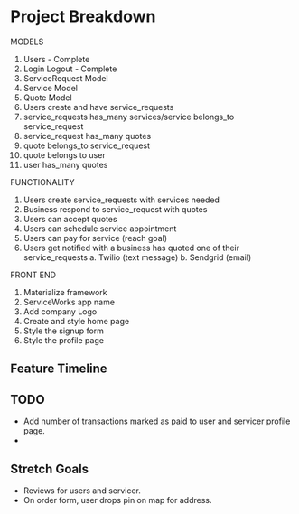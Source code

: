 # Project Breakdown

MODELS
1. Users - Complete
2. Login Logout - Complete
3. ServiceRequest Model
4. Service Model
5. Quote Model
6. Users create and have service_requests
7. service_requests has_many services/service belongs_to service_request
8. service_request has_many quotes
9. quote belongs_to service_request
10. quote belongs to user
11. user has_many quotes

FUNCTIONALITY

1. Users create service_requests with services needed
2. Business respond to service_request with quotes
3. Users can accept quotes
4. Users can schedule service appointment
5. Users can pay for service (reach goal)
6. Users get notified with a business has quoted one of their service_requests
  a. Twilio (text message)
  b. Sendgrid (email)

FRONT END

1. Materialize framework
2. ServiceWorks app name
3. Add company Logo
4. Create and style home page
5. Style the signup form
6. Style the profile page


## Feature Timeline


## TODO
- Add number of transactions marked as paid to user and servicer profile page.
-

## Stretch Goals
- Reviews for users and servicer.
- On order form, user drops pin on map for address.
